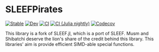 # SLEEFPirates

[![Stable](https://img.shields.io/badge/docs-stable-blue.svg)](https://JuliaSIMD.github.io/SLEEFPirates.jl/stable)
[![Dev](https://img.shields.io/badge/docs-dev-blue.svg)](https://JuliaSIMD.github.io/SLEEFPirates.jl/dev)
[![CI](https://github.com/JuliaSIMD/SLEEFPirates.jl/workflows/CI/badge.svg)](https://github.com/JuliaSIMD/SLEEFPirates.jl/actions?query=workflow%3ACI)
[![CI (Julia nightly)](https://github.com/JuliaSIMD/SLEEFPirates.jl/workflows/CI%20(Julia%20nightly)/badge.svg)](https://github.com/JuliaSIMD/SLEEFPirates.jl/actions?query=workflow%3A%22CI+%28Julia+nightly%29%22)
[![Codecov](https://codecov.io/gh/JuliaSIMD/SLEEFPirates.jl/branch/master/graph/badge.svg)](https://codecov.io/gh/JuliaSIMD/SLEEFPirates.jl)

This library is a fork of SLEEF.jl, which is a port of SLEEF. Musm and Shibatchi deserve the lion's share of the credit behind this library.
This libraries' aim is provide efficient SIMD-able special functions.
